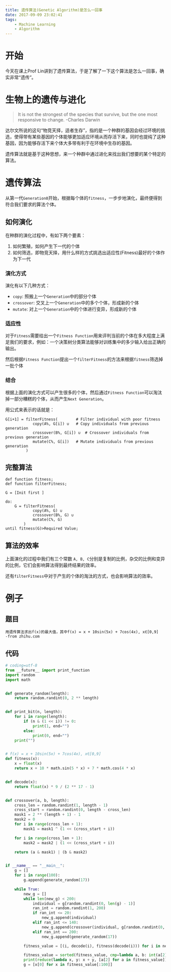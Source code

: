 ```yaml
---
title: 遗传算法(Genetic Algorithm)是怎么一回事
date: 2017-09-09 23:02:41
tags: 
    - Machine Learning
    - Algorithm
---
```


# 开始

今天在课上Prof Lin讲到了遗传算法，于是了解了一下这个算法是怎么一回事，确实非常“遗传”。

# 生物上的遗传与进化

> It is not the strongest of the species that survive, but the one most responsive to change. 
-Charles Darwin

达尔文所说的这句“物竞天择，适者生存”，指的是一个种群的基因会经过环境的挑选，使得带有某些基因的个体能够更加适应环境从而存活下来，同时也提纯了这种基因，因为能够存活下来个体大多带有利于在环境中生存的基因。

遗传算法就是基于这种思想，来一个种群中通过进化来找出我们想要的某个特定的算法。

# 遗传算法

从第一代`Generation0`开始，根据每个体的`fitness`，一步步地演化，最终便得到符合我们要求的算法个体。

## 如何演化

在种群的演化过程中，有如下两个要素：

1. 如何繁殖，如何产生下一代的个体
2. 如何筛选，即物竞天择，用什么样的方式挑选出适应性(Fitness)最好的个体作为下一代

### 演化方式 

演化有以下几种方式：

* `copy`: 照搬上一个`Generation`中的部分个体
* `crossover`: 交叉上一个`Generation`中的多个个体，形成新的个体
* `mutate`: 对上一个`Generation`中的个体进行变异，形成新的个体

### 适应性 

对于`Fitness`需要给出一个`Fitness Function`用来评判当前的个体在多大程度上满足我们的要求，例如：一个决策树分类算法能够对训练集中的多少输入给出正确的输出。

然后根据`Fitness Function`提出一个`filterFitness`的方法来根据`fitness`筛选掉一批个体

### 结合 

根据上面的演化方式可以产生很多的个体，然后通过`Fitness Function`可以淘汰掉一部分糟糕的个体，从而产生`Next Generation`。

用公式来表示的话就是：

```
G[i+1] = filterFitness(        # Filter individual with poor fitness
            copy(A%, G[i]) ∪   # Copy individuals from previous generation
            crossover(B%, G[i]) ∪  # Crossover individuals from previous generation
            mutate(C%, G[i])   # Mutate individuals from previous generation
         )
```

## 完整算法

```
def function fitness;
def function filterFitness;

G = [Init first ]

do:
    G = filterFitness(        
            copy(A%, G) ∪  
            crossover(B%, G) ∪ 
            mutate(C%, G)  
        )
until fitness(G)>Required Value;
```

## 算法的效率

上面演化的过程中我们有三个常数 `A, B, C`分别是复制的比例，杂交的比例和变异的比例，它们会影响算法得到最终结果的效率。

还有`filterFitness`中对于产生的个体的淘汰的方式，也会影响算法的效率。

# 例子

## 题目

```
用遗传算法求出f(x)的最大值，其中f(x) = x + 10sin(5x) + 7cos(4x), x∈[0,9]
-from zhihu.com
```

## 代码

``` python
# coding=utf-8
from __future__ import print_function
import random
import math


def generate_random(length):
    return random.randint(0, 2 ** length)


def print_bit(n, length):
    for i in range(length):
        if (n & (1 << i)) != 0:
            print(1, end="")
        else:
            print(0, end="")
    print("")


# f(x) = x + 10sin(5x) + 7cos(4x), x∈[0,9]
def fitness(x):
    x = float(x)
    return x + 10 * math.sin(5 * x) + 7 * math.cos(4 * x)


def decode(x):
    return float(x) * 9 / (2 ** 17 - 1)


def crossover(a, b, length):
    cross_len = random.randint(1, length - 1)
    cross_start = random.randint(0, length - cross_len)
    mask1 = 2 ** (length + 1) - 1
    mask2 = 0
    for i in range(cross_len + 1):
        mask1 = mask1 ^ (1 << (cross_start + i))

    for i in range(cross_len + 1):
        mask2 = mask2 | (1 << (cross_start + i))

    return (a & mask1) | (b & mask2)


if __name__ == "__main__":
    g = []
    for i in range(100):
        g.append(generate_random(17))

    while True:
        new_g = []
        while len(new_g) < 200:
            individual = g[random.randint(0, len(g) - 1)]
            ran_int = random.randint(1, 200)
            if ran_int <= 20:
                new_g.append(individual)
            elif ran_int <= 140:
                new_g.append(crossover(individual, g[random.randint(0, len(g) - 1)], 17))
            elif ran_int == 200:
                new_g.append(generate_random(17))

        fitness_value = [(i, decode(i), fitness(decode(i))) for i in new_g]

        fitness_value = sorted(fitness_value, cmp=lambda a, b: int(a[2] * 10000 - b[2] * 10000), reverse=True)
        print(reduce(lambda x, y: x + y, [a[2] for a in fitness_value]) / len(fitness_value))
        g = [x[0] for x in fitness_value[:100]]
```